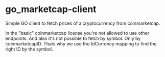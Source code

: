 # go_marketcap-client
Simple GO client to fetch prices of a cryptocurrency from coinmarketcap.

In the "basic" coinmarketcap license you're not allowed to use other endpoints. And also it's not possible to fetch by symbol. Only by coinmarketcapID.
Thats why we use the IdCurrency mapping to find the right ID by the symbol.
